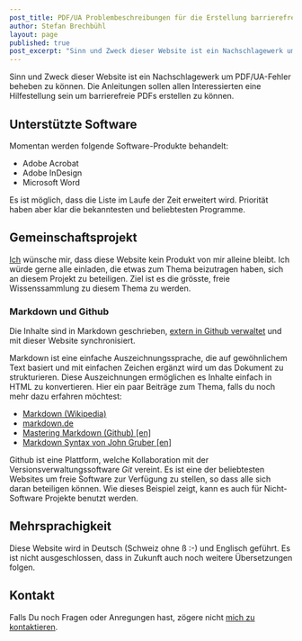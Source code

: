 ```yaml
---
post_title: PDF/UA Problembeschreibungen für die Erstellung barrierefreier PDF
author: Stefan Brechbühl
layout: page
published: true
post_excerpt: "Sinn und Zweck dieser Website ist ein Nachschlagewerk um PDF/UA-Fehler beheben zu können. Die Anleitungen sollen allen Interessierten eine Hilfestellung sein um barrierefreie PDFs erstellen zu können."
---
```


Sinn und Zweck dieser Website ist ein Nachschlagewerk um PDF/UA-Fehler beheben zu können. Die Anleitungen sollen allen Interessierten eine Hilfestellung sein um barrierefreie PDFs erstellen zu können.

## Unterstützte Software
Momentan werden folgende Software-Produkte behandelt:
- Adobe Acrobat
- Adobe InDesign
- Microsoft Word

Es ist möglich, dass die Liste im Laufe der Zeit erweitert wird. Priorität haben aber klar die bekanntesten und beliebtesten Programme.

## Gemeinschaftsprojekt
[Ich](https://accessible-pdf.info/de/impressum) wünsche mir, dass diese Website kein Produkt von mir alleine bleibt. Ich würde gerne alle einladen, die etwas zum Thema beizutragen haben, sich an diesem Projekt zu beteiligen. Ziel ist es die grösste, freie Wissenssammlung zu diesem Thema zu werden.

### Markdown und Github
Die Inhalte sind in Markdown geschrieben, [extern in Github verwaltet](https://github.com/pixelstrolch/accessible-pdf) und mit dieser Website synchronisiert.

Markdown ist eine einfache Auszeichnungssprache, die auf gewöhnlichem Text basiert und mit einfachen Zeichen ergänzt wird um das Dokument zu strukturieren. Diese Auszeichnungen ermöglichen es Inhalte einfach in HTML zu konvertieren. Hier ein paar Beiträge zum Thema, falls du noch mehr dazu erfahren möchtest:

- [Markdown (Wikipedia)](https://de.wikipedia.org/wiki/Markdown)
- [markdown.de](http://markdown.de/)
- [Mastering Markdown (Github) [en]](https://guides.github.com/features/mastering-markdown/)
- [Markdown Syntax von John Gruber [en]](https://daringfireball.net/projects/markdown/syntax)

Github ist eine Plattform, welche Kollaboration mit der Versionsverwaltungssoftware *Git* vereint. Es ist eine der beliebtesten Websites um freie Software zur Verfügung zu stellen, so dass alle sich daran beteiligen können. Wie dieses Beispiel zeigt, kann es auch für Nicht-Software Projekte benutzt werden.

## Mehrsprachigkeit
Diese Website wird in Deutsch (Schweiz ohne ß :-) und Englisch geführt. Es ist nicht ausgeschlossen, dass in Zukunft auch noch weitere Übersetzungen folgen.

## Kontakt
Falls Du noch Fragen oder Anregungen hast, zögere nicht [mich zu kontaktieren](https://accessible-pdf.info/de/impressum).
